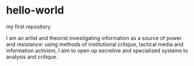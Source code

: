 # hello-world
my first repository

I am an artist and theorist investigating information as a source of power and resistance: using methods of institutional critique, tactical media and information activism, I aim to open up secretive and specialized systems to analysis and critique.
